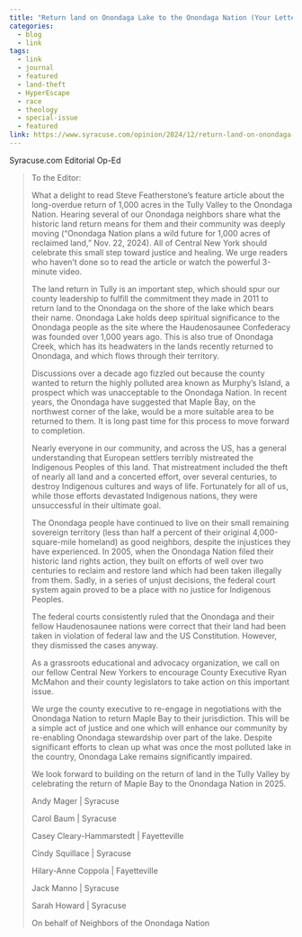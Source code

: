 ```yaml
---
title: "Return land on Onondaga Lake to the Onondaga Nation (Your Letters)"
categories:
  - blog
  - link
tags:
  - link
  - journal
  - featured
  - land-theft
  - HyperEscape
  - race
  - theology
  - special-issue
  - featured
link: https://www.syracuse.com/opinion/2024/12/return-land-on-onondaga-lake-to-the-onondaga-nation-your-letters.html
---
```

Syracuse.com Editorial Op-Ed
<blockquote>
To the Editor:

What a delight to read Steve Featherstone’s feature article about the long-overdue return of 1,000 acres in the Tully Valley to the Onondaga Nation. Hearing several of our Onondaga neighbors share what the historic land return means for them and their community was deeply moving (“Onondaga Nation plans a wild future for 1,000 acres of reclaimed land,” Nov. 22, 2024). All of Central New York should celebrate this small step toward justice and healing. We urge readers who haven’t done so to read the article or watch the powerful 3-minute video.

The land return in Tully is an important step, which should spur our county leadership to fulfill the commitment they made in 2011 to return land to the Onondaga on the shore of the lake which bears their name. Onondaga Lake holds deep spiritual significance to the Onondaga people as the site where the Haudenosaunee Confederacy was founded over 1,000 years ago. This is also true of Onondaga Creek, which has its headwaters in the lands recently returned to Onondaga, and which flows through their territory.

Discussions over a decade ago fizzled out because the county wanted to return the highly polluted area known as Murphy’s Island, a prospect which was unacceptable to the Onondaga Nation. In recent years, the Onondaga have suggested that Maple Bay, on the northwest corner of the lake, would be a more suitable area to be returned to them. It is long past time for this process to move forward to completion.

Nearly everyone in our community, and across the US, has a general understanding that European settlers terribly mistreated the Indigenous Peoples of this land. That mistreatment included the theft of nearly all land and a concerted effort, over several centuries, to destroy Indigenous cultures and ways of life. Fortunately for all of us, while those efforts devastated Indigenous nations, they were unsuccessful in their ultimate goal.

The Onondaga people have continued to live on their small remaining sovereign territory (less than half a percent of their original 4,000-square-mile homeland) as good neighbors, despite the injustices they have experienced. In 2005, when the Onondaga Nation filed their historic land rights action, they built on efforts of well over two centuries to reclaim and restore land which had been taken illegally from them. Sadly, in a series of unjust decisions, the federal court system again proved to be a place with no justice for Indigenous Peoples.

The federal courts consistently ruled that the Onondaga and their fellow Haudenosaunee nations were correct that their land had been taken in violation of federal law and the US Constitution. However, they dismissed the cases anyway.

As a grassroots educational and advocacy organization, we call on our fellow Central New Yorkers to encourage County Executive Ryan McMahon and their county legislators to take action on this important issue.

We urge the county executive to re-engage in negotiations with the Onondaga Nation to return Maple Bay to their jurisdiction. This will be a simple act of justice and one which will enhance our community by re-enabling Onondaga stewardship over part of the lake. Despite significant efforts to clean up what was once the most polluted lake in the country, Onondaga Lake remains significantly impaired.

We look forward to building on the return of land in the Tully Valley by celebrating the return of Maple Bay to the Onondaga Nation in 2025.

Andy Mager | Syracuse

Carol Baum | Syracuse

Casey Cleary-Hammarstedt | Fayetteville

Cindy Squillace | Syracuse

Hilary-Anne Coppola | Fayetteville

Jack Manno | Syracuse

Sarah Howard | Syracuse

On behalf of Neighbors of the Onondaga Nation
</blockquote>